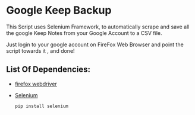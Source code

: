 # Google Keep Backup 

This Script uses Selenium Framework, to automatically scrape and save all the google Keep Notes from your Google Account to a CSV file.

Just login to your google account on FireFox Web Browser and point the script towards it , and done!

## List Of Dependencies:
* [firefox webdriver](https://github.com/mozilla/geckodriver/)
* [Selenium](https://pypi.python.org/pypi/seleniu)

   ```pip install selenium```
